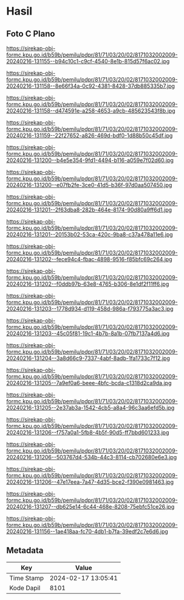 # Hasil

## Foto C Plano

https://sirekap-obj-formc.kpu.go.id/b59b/pemilu/pdpr/81/71/03/20/02/8171032002009-20240216-131155--b94c10c1-c9cf-4540-8e1b-815d57f6ac02.jpg

https://sirekap-obj-formc.kpu.go.id/b59b/pemilu/pdpr/81/71/03/20/02/8171032002009-20240216-131158--8e66f34a-0c92-4381-8428-37db885335b7.jpg

https://sirekap-obj-formc.kpu.go.id/b59b/pemilu/pdpr/81/71/03/20/02/8171032002009-20240216-131158--d474591e-a258-4653-a9cb-485623543f8b.jpg

https://sirekap-obj-formc.kpu.go.id/b59b/pemilu/pdpr/81/71/03/20/02/8171032002009-20240216-131159--22f27652-a826-469d-bdf0-1d88b50c45df.jpg

https://sirekap-obj-formc.kpu.go.id/b59b/pemilu/pdpr/81/71/03/20/02/8171032002009-20240216-131200--b4e5e354-9fd1-4494-b116-a059e7f02d60.jpg

https://sirekap-obj-formc.kpu.go.id/b59b/pemilu/pdpr/81/71/03/20/02/8171032002009-20240216-131200--e07fb2fe-3ce0-41d5-b36f-97d0aa507450.jpg

https://sirekap-obj-formc.kpu.go.id/b59b/pemilu/pdpr/81/71/03/20/02/8171032002009-20240216-131201--2f63dba8-282b-464e-8174-90d80a9ff6d1.jpg

https://sirekap-obj-formc.kpu.go.id/b59b/pemilu/pdpr/81/71/03/20/02/8171032002009-20240216-131201--20153b02-53ca-420c-9ba8-c37a478a11e6.jpg

https://sirekap-obj-formc.kpu.go.id/b59b/pemilu/pdpr/81/71/03/20/02/8171032002009-20240216-131202--fece94c4-fbac-4898-9516-f85bfc69c264.jpg

https://sirekap-obj-formc.kpu.go.id/b59b/pemilu/pdpr/81/71/03/20/02/8171032002009-20240216-131202--f0ddb97b-63e8-4765-b306-8e1df2f11ff6.jpg

https://sirekap-obj-formc.kpu.go.id/b59b/pemilu/pdpr/81/71/03/20/02/8171032002009-20240216-131203--1778d934-d119-458d-986a-f793775a3ac3.jpg

https://sirekap-obj-formc.kpu.go.id/b59b/pemilu/pdpr/81/71/03/20/02/8171032002009-20240216-131203--45c05f81-19c1-4b7b-8a1b-07fb7137a4d6.jpg

https://sirekap-obj-formc.kpu.go.id/b59b/pemilu/pdpr/81/71/03/20/02/8171032002009-20240216-131204--3a8d66c9-7337-4abf-8adb-1fa1733c7f12.jpg

https://sirekap-obj-formc.kpu.go.id/b59b/pemilu/pdpr/81/71/03/20/02/8171032002009-20240216-131205--7a9ef0a6-beee-4bfc-bcda-c1318d2ca9da.jpg

https://sirekap-obj-formc.kpu.go.id/b59b/pemilu/pdpr/81/71/03/20/02/8171032002009-20240216-131205--2e37ab3a-1542-4cb5-a8a4-96c3aa6efd5b.jpg

https://sirekap-obj-formc.kpu.go.id/b59b/pemilu/pdpr/81/71/03/20/02/8171032002009-20240216-131206--f757a0a1-5fb8-4b5f-90d5-ff7bbd601233.jpg

https://sirekap-obj-formc.kpu.go.id/b59b/pemilu/pdpr/81/71/03/20/02/8171032002009-20240216-131206--503767d4-534b-44c3-8114-cb702680e6e3.jpg

https://sirekap-obj-formc.kpu.go.id/b59b/pemilu/pdpr/81/71/03/20/02/8171032002009-20240216-131206--47e17eea-7a47-4d35-bce2-f390e0981463.jpg

https://sirekap-obj-formc.kpu.go.id/b59b/pemilu/pdpr/81/71/03/20/02/8171032002009-20240216-131207--db625e14-6c44-468e-8208-75ebfc51ce26.jpg

https://sirekap-obj-formc.kpu.go.id/b59b/pemilu/pdpr/81/71/03/20/02/8171032002009-20240216-131156--1ae418aa-fc70-4db1-b7fa-39edf2c7e6d6.jpg


## Metadata

| Key        | Value               |
| ---------- | ------------------- |
| Time Stamp | 2024-02-17 13:05:41 |
| Kode Dapil | 8101                |



